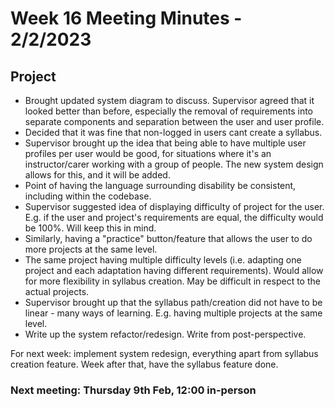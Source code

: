 # Week 16 Meeting Minutes - 2/2/2023
## Project
* Brought updated system diagram to discuss. Supervisor agreed that it looked better than before, especially the removal of requirements into separate components and separation between the user and user profile.
* Decided that it was fine that non-logged in users cant create a syllabus.
* Supervisor brought up the idea that being able to have multiple user profiles per user would be good, for situations where it's an instructor/carer working with a group of people. The new system design allows for this, and it will be added.
* Point of having the language surrounding disability be consistent, including within the codebase.
* Supervisor suggested idea of displaying difficulty of project for the user. E.g. if the user and project's requirements are equal, the difficulty would be 100%. Will keep this in mind.
* Similarly, having a "practice" button/feature that allows the user to do more projects at the same level.
* The same project having multiple difficulty levels (i.e. adapting one project and each adaptation having different requirements). Would allow for more flexibility in syllabus creation. May be difficult in respect to the actual projects. 
* Supervisor brought up that the syllabus path/creation did not have to be linear - many ways of learning. E.g. having multiple projects at the same level.
* Write up the system refactor/redesign. Write from post-perspective.

For next week: implement system redesign, everything apart from syllabus creation feature. Week after that, have the syllabus feature done. 
### Next meeting: Thursday 9th Feb, 12:00 in-person